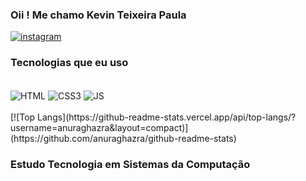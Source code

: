 ### Oii ! Me chamo Kevin Teixeira Paula


 



[![instagram](https://img.shields.io/badge/Instagram-E4405F?style=for-the-badge&logo=instagram&logoColor=white)](https://instagram/kevinteixeirrr)


### Tecnologias que eu uso
<div style="display:inline_block;"><br>
<img align="center" alt="HTML" src="https://img.shields.io/badge/HTML-239120?style=for-the-badge&logo=html5&logoColor=white">
  
<img align="center" alt="CSS3" src="https://img.shields.io/badge/CSS3-1572B6?style=for-the-badge&logo=css3&logoColor=white">

<img align="center" alt="JS" src="https://img.shields.io/badge/JavaScript-323330?style=for-the-badge&logo=javascript&logoColor=F7DF1E ">
</div>
<br>
[![Top Langs](https://github-readme-stats.vercel.app/api/top-langs/?username=anuraghazra&layout=compact)](https://github.com/anuraghazra/github-readme-stats)
<br>

###  Estudo Tecnologia em Sistemas da Computação
<br>
